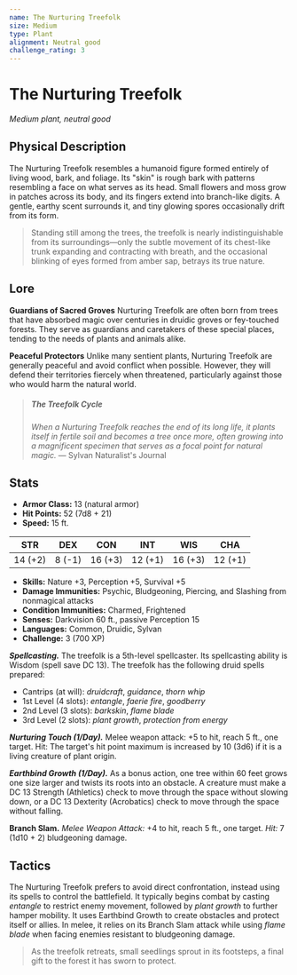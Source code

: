 ```yaml
---
name: The Nurturing Treefolk
size: Medium
type: Plant
alignment: Neutral good
challenge_rating: 3
---
```


# The Nurturing Treefolk

*Medium plant, neutral good*

## Physical Description
The Nurturing Treefolk resembles a humanoid figure formed entirely of living wood, bark, and foliage. Its "skin" is rough bark with patterns resembling a face on what serves as its head. Small flowers and moss grow in patches across its body, and its fingers extend into branch-like digits. A gentle, earthy scent surrounds it, and tiny glowing spores occasionally drift from its form.

> Standing still among the trees, the treefolk is nearly indistinguishable from its surroundings—only the subtle movement of its chest-like trunk expanding and contracting with breath, and the occasional blinking of eyes formed from amber sap, betrays its true nature.

## Lore
**Guardians of Sacred Groves**
Nurturing Treefolk are often born from trees that have absorbed magic over centuries in druidic groves or fey-touched forests. They serve as guardians and caretakers of these special places, tending to the needs of plants and animals alike.

**Peaceful Protectors**
Unlike many sentient plants, Nurturing Treefolk are generally peaceful and avoid conflict when possible. However, they will defend their territories fiercely when threatened, particularly against those who would harm the natural world.

> ##### The Treefolk Cycle
> *When a Nurturing Treefolk reaches the end of its long life, it plants itself in fertile soil and becomes a tree once more, often growing into a magnificent specimen that serves as a focal point for natural magic.*
> — Sylvan Naturalist's Journal

## Stats

- **Armor Class:** 13 (natural armor)
- **Hit Points:** 52 (7d8 + 21)
- **Speed:** 15 ft.

| STR     | DEX     | CON     | INT     | WIS     | CHA     |
|---------|---------|---------|---------|---------|---------|
| 14 (+2) | 8 (-1) | 16 (+3) | 12 (+1) | 16 (+3) | 12 (+1) |

- **Skills:** Nature +3, Perception +5, Survival +5
- **Damage Immunities:** Psychic, Bludgeoning, Piercing, and Slashing from nonmagical attacks
- **Condition Immunities:** Charmed, Frightened
- **Senses:** Darkvision 60 ft., passive Perception 15
- **Languages:** Common, Druidic, Sylvan
- **Challenge:** 3 (700 XP)

***Spellcasting.*** The treefolk is a 5th-level spellcaster. Its spellcasting ability is Wisdom (spell save DC 13). The treefolk has the following druid spells prepared:

* Cantrips (at will): *druidcraft*, *guidance*, *thorn whip*
* 1st Level (4 slots): *entangle*, *faerie fire*, *goodberry*
* 2nd Level (3 slots): *barkskin*, *flame blade*
* 3rd Level (2 slots): *plant growth*, *protection from energy*

***Nurturing Touch (1/Day).*** Melee weapon attack: +5 to hit, reach 5 ft., one target. Hit: The target's hit point maximum is increased by 10 (3d6) if it is a living creature of plant origin.

***Earthbind Growth (1/Day).*** As a bonus action, one tree within 60 feet grows one size larger and twists its roots into an obstacle. A creature must make a DC 13 Strength (Athletics) check to move through the space without slowing down, or a DC 13 Dexterity (Acrobatics) check to move through the space without falling.

**Branch Slam.** *Melee Weapon Attack:* +4 to hit, reach 5 ft., one target. *Hit:* 7 (1d10 + 2) bludgeoning damage.

## Tactics
The Nurturing Treefolk prefers to avoid direct confrontation, instead using its spells to control the battlefield. It typically begins combat by casting *entangle* to restrict enemy movement, followed by *plant growth* to further hamper mobility. It uses Earthbind Growth to create obstacles and protect itself or allies. In melee, it relies on its Branch Slam attack while using *flame blade* when facing enemies resistant to bludgeoning damage.

> As the treefolk retreats, small seedlings sprout in its footsteps, a final gift to the forest it has sworn to protect.
